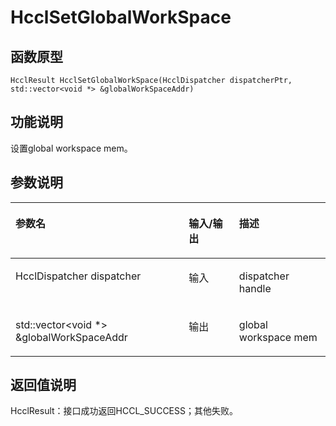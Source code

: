 # HcclSetGlobalWorkSpace 

## 函数原型<a name="zh-cn_topic_0000001953823213_section292mcpsimp"></a>

```
HcclResult HcclSetGlobalWorkSpace(HcclDispatcher dispatcherPtr, std::vector<void *> &globalWorkSpaceAddr)
```

## 功能说明<a name="zh-cn_topic_0000001953823213_section294mcpsimp"></a>

设置global workspace mem。

## 参数说明<a name="zh-cn_topic_0000001953823213_section296mcpsimp"></a>

<a name="zh-cn_topic_0000001953823213_table297mcpsimp"></a>
<table><thead align="left"><tr id="zh-cn_topic_0000001953823213_row303mcpsimp"><th class="cellrowborder" valign="top" width="55.00000000000001%" id="mcps1.1.4.1.1"><p id="zh-cn_topic_0000001953823213_p305mcpsimp"><a name="zh-cn_topic_0000001953823213_p305mcpsimp"></a><a name="zh-cn_topic_0000001953823213_p305mcpsimp"></a>参数名</p>
</th>
<th class="cellrowborder" valign="top" width="16%" id="mcps1.1.4.1.2"><p id="zh-cn_topic_0000001953823213_p307mcpsimp"><a name="zh-cn_topic_0000001953823213_p307mcpsimp"></a><a name="zh-cn_topic_0000001953823213_p307mcpsimp"></a>输入/输出</p>
</th>
<th class="cellrowborder" valign="top" width="28.999999999999996%" id="mcps1.1.4.1.3"><p id="zh-cn_topic_0000001953823213_p309mcpsimp"><a name="zh-cn_topic_0000001953823213_p309mcpsimp"></a><a name="zh-cn_topic_0000001953823213_p309mcpsimp"></a>描述</p>
</th>
</tr>
</thead>
<tbody><tr id="zh-cn_topic_0000001953823213_row311mcpsimp"><td class="cellrowborder" valign="top" width="55.00000000000001%" headers="mcps1.1.4.1.1 "><p id="zh-cn_topic_0000001953823213_p313mcpsimp"><a name="zh-cn_topic_0000001953823213_p313mcpsimp"></a><a name="zh-cn_topic_0000001953823213_p313mcpsimp"></a>HcclDispatcher dispatcher</p>
</td>
<td class="cellrowborder" valign="top" width="16%" headers="mcps1.1.4.1.2 "><p id="zh-cn_topic_0000001953823213_p315mcpsimp"><a name="zh-cn_topic_0000001953823213_p315mcpsimp"></a><a name="zh-cn_topic_0000001953823213_p315mcpsimp"></a>输入</p>
</td>
<td class="cellrowborder" valign="top" width="28.999999999999996%" headers="mcps1.1.4.1.3 "><p id="zh-cn_topic_0000001953823213_p317mcpsimp"><a name="zh-cn_topic_0000001953823213_p317mcpsimp"></a><a name="zh-cn_topic_0000001953823213_p317mcpsimp"></a>dispatcher handle</p>
</td>
</tr>
<tr id="zh-cn_topic_0000001953823213_row318mcpsimp"><td class="cellrowborder" valign="top" width="55.00000000000001%" headers="mcps1.1.4.1.1 "><p id="zh-cn_topic_0000001953823213_p320mcpsimp"><a name="zh-cn_topic_0000001953823213_p320mcpsimp"></a><a name="zh-cn_topic_0000001953823213_p320mcpsimp"></a>std::vector&lt;void *&gt; &amp;globalWorkSpaceAddr</p>
</td>
<td class="cellrowborder" valign="top" width="16%" headers="mcps1.1.4.1.2 "><p id="zh-cn_topic_0000001953823213_p322mcpsimp"><a name="zh-cn_topic_0000001953823213_p322mcpsimp"></a><a name="zh-cn_topic_0000001953823213_p322mcpsimp"></a>输出</p>
</td>
<td class="cellrowborder" valign="top" width="28.999999999999996%" headers="mcps1.1.4.1.3 "><p id="zh-cn_topic_0000001953823213_p324mcpsimp"><a name="zh-cn_topic_0000001953823213_p324mcpsimp"></a><a name="zh-cn_topic_0000001953823213_p324mcpsimp"></a>global workspace mem</p>
</td>
</tr>
</tbody>
</table>

## 返回值说明<a name="zh-cn_topic_0000001953823213_section325mcpsimp"></a>

HcclResult：接口成功返回HCCL\_SUCCESS；其他失败。

